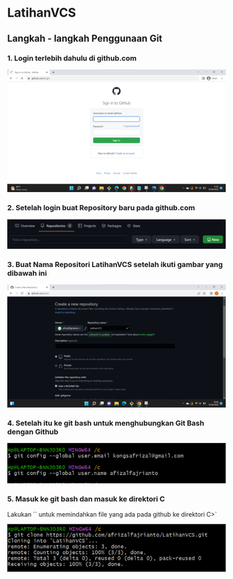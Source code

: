 # LatihanVCS
## Langkah - langkah Penggunaan Git
### 1. Login terlebih dahulu di github.com
![Gambar 1](screenshot/logingithubweb.png)
### 2. Setelah login buat Repository baru pada github.com
![Gambar 2](screenshot/buatrepositoribaru.png)
### 3. Buat Nama Repositori LatihanVCS setelah ikuti gambar yang dibawah ini
![Gambar 3](screenshot/setingrepositori.png)
### 4. Setelah itu ke git bash untuk menghubungkan Git Bash dengan Github
![Gambar 4](screenshot/logingithub2.png)
### 5. Masuk ke git bash dan masuk ke direktori C
<p>Lakukan `<git clone https://github.com/afrizalfajrianto/LatihanVCS.git>` untuk memindahkan file yang ada pada github ke direktori C>`
<p>

![Gambar 5](screenshot/gitclone2.png)
